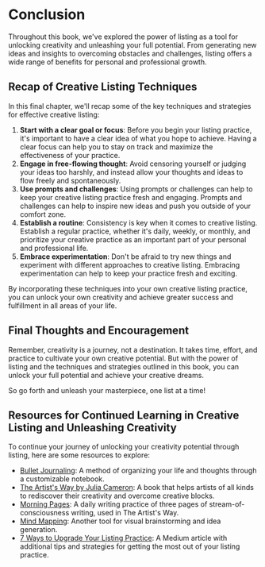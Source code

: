 # Conclusion

Throughout this book, we've explored the power of listing as a tool for unlocking creativity and unleashing your full potential. From generating new ideas and insights to overcoming obstacles and challenges, listing offers a wide range of benefits for personal and professional growth.

Recap of Creative Listing Techniques
------------------------------------

In this final chapter, we'll recap some of the key techniques and strategies for effective creative listing:

1. **Start with a clear goal or focus**: Before you begin your listing practice, it's important to have a clear idea of what you hope to achieve. Having a clear focus can help you to stay on track and maximize the effectiveness of your practice.
2. **Engage in free-flowing thought**: Avoid censoring yourself or judging your ideas too harshly, and instead allow your thoughts and ideas to flow freely and spontaneously.
3. **Use prompts and challenges**: Using prompts or challenges can help to keep your creative listing practice fresh and engaging. Prompts and challenges can help to inspire new ideas and push you outside of your comfort zone.
4. **Establish a routine**: Consistency is key when it comes to creative listing. Establish a regular practice, whether it's daily, weekly, or monthly, and prioritize your creative practice as an important part of your personal and professional life.
5. **Embrace experimentation**: Don't be afraid to try new things and experiment with different approaches to creative listing. Embracing experimentation can help to keep your practice fresh and exciting.

By incorporating these techniques into your own creative listing practice, you can unlock your own creativity and achieve greater success and fulfillment in all areas of your life.

Final Thoughts and Encouragement
--------------------------------

Remember, creativity is a journey, not a destination. It takes time, effort, and practice to cultivate your own creative potential. But with the power of listing and the techniques and strategies outlined in this book, you can unlock your full potential and achieve your creative dreams.

So go forth and unleash your masterpiece, one list at a time!

Resources for Continued Learning in Creative Listing and Unleashing Creativity
------------------------------------------------------------------------------

To continue your journey of unlocking your creativity potential through listing, here are some resources to explore:

* [Bullet Journaling](https://bulletjournal.com/): A method of organizing your life and thoughts through a customizable notebook.
* [The Artist's Way by Julia Cameron](https://juliacameronlive.com/the-artists-way/): A book that helps artists of all kinds to rediscover their creativity and overcome creative blocks.
* [Morning Pages](https://juliacameronlive.com/basic-tools/morning-pages/): A daily writing practice of three pages of stream-of-consciousness writing, used in The Artist's Way.
* [Mind Mapping](https://www.mindmapping.com/): Another tool for visual brainstorming and idea generation.
* [7 Ways to Upgrade Your Listing Practice](https://medium.com/@dankat/7-ways-to-upgrade-your-listing-practice-f9f32bc4d67b): A Medium article with additional tips and strategies for getting the most out of your listing practice.